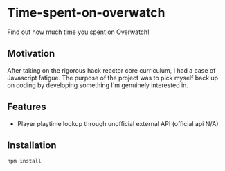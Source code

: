 # Time-spent-on-overwatch
Find out how much time you spent on Overwatch!

## Motivation
After taking on the rigorous hack reactor core curriculum, I had a case of Javascript fatigue. The purpose of the project was to pick myself back up on coding by developing something I'm genuinely interested in.

## Features
- Player playtime lookup through unofficial external API (official api N/A)

## Installation
```
npm install
```
